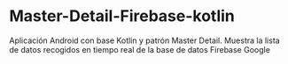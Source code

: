 # Master-Detail-Firebase-kotlin
Aplicación Android con base Kotlin y patrón Master Detail. Muestra la lista de datos recogidos en tiempo real de la base de datos Firebase Google
